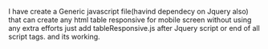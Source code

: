 I have create a Generic javascript file(havind dependecy on Jquery also) that can create any html table responsive for mobile screen without using any extra efforts just add tableResponsive.js after Jquery script or end of all script tags. and its working.
